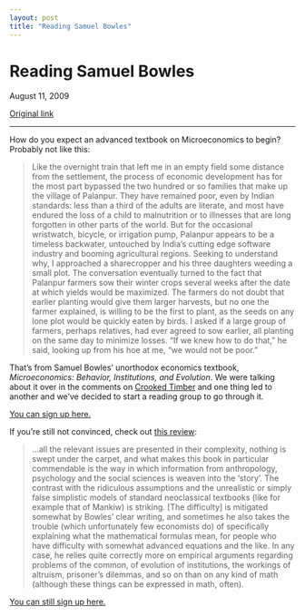 ```yaml
---
layout: post
title: "Reading Samuel Bowles"
---
```

Reading Samuel Bowles
=====================

August 11, 2009

[Original link](http://www.aaronsw.com/weblog/bowles)

* * * * *

How do you expect an advanced textbook on Microeconomics to begin?
Probably not like this:

> Like the overnight train that left me in an empty field some distance
> from the settlement, the process of economic development has for the
> most part bypassed the two hundred or so families that make up the
> village of Palanpur. They have remained poor, even by Indian
> standards: less than a third of the adults are literate, and most have
> endured the loss of a child to malnutrition or to illnesses that are
> long forgotten in other parts of the world. But for the occasional
> wristwatch, bicycle, or irrigation pump, Palanpur appears to be a
> timeless backwater, untouched by India’s cutting edge software
> industry and booming agricultural regions. Seeking to understand why,
> I approached a sharecropper and his three daughters weeding a small
> plot. The conversation eventually turned to the fact that Palanpur
> farmers sow their winter crops several weeks after the date at which
> yields would be maximized. The farmers do not doubt that earlier
> planting would give them larger harvests, but no one the farmer
> explained, is willing to be the first to plant, as the seeds on any
> lone plot would be quickly eaten by birds. I asked if a large group of
> farmers, perhaps relatives, had ever agreed to sow earlier, all
> planting on the same day to minimize losses. “If we knew how to do
> that,” he said, looking up from his hoe at me, “we would not be poor.”

That’s from Samuel Bowles’ unorthodox economics textbook,
*Microeconomics: Behavior, Institutions, and Evolution*. We were talking
about it over in the comments on [Crooked
Timber](http://crookedtimber.org/) and one thing led to another and
we’ve decided to start a reading group to go through it.

[You can sign up here.](http://groups.google.com/group/bowles-l)

If you’re still not convinced, check out [this
review](http://www.amazon.com/review/R1SC7AO6623A1Y/ref=cm_cr_rdp_perm):

> …all the relevant issues are presented in their complexity, nothing is
> swept under the carpet, and what makes this book in particular
> commendable is the way in which information from anthropology,
> psychology and the social sciences is weaven into the ‘story’. The
> contrast with the ridiculous assumptions and the unrealistic or simply
> false simplistic models of standard neoclassical textbooks (like for
> example that of Mankiw) is striking. [The difficulty] is mitigated
> somewhat by Bowles’ clear writing, and sometimes he also takes the
> trouble (which unfortunately few economists do) of specifically
> explaining what the mathematical formulas mean, for people who have
> difficulty with somewhat advanced equations and the like. In any case,
> he relies quite correctly more on empirical arguments regarding
> problems of the common, of evolution of institutions, the workings of
> altruism, prisoner’s dilemmas, and so on than on any kind of math
> (although these things can be expressed in math, often).

[You can still sign up here.](http://groups.google.com/group/bowles-l)
